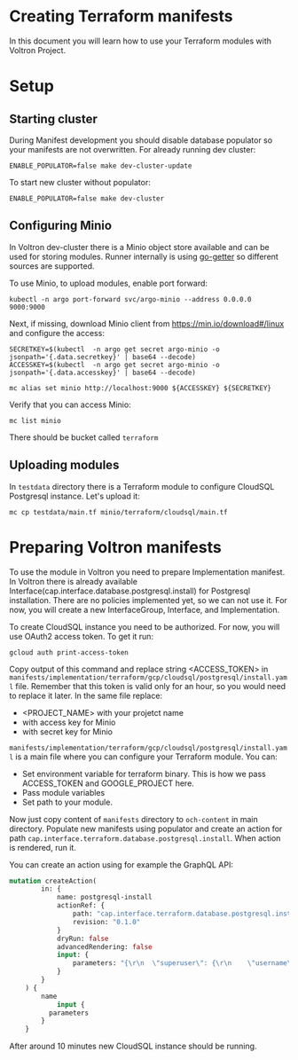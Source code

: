 # Creating Terraform manifests

In this document you will learn how to use your Terraform modules with Voltron Project.

# Setup

## Starting cluster

During Manifest development you should disable database populator so your manifests are not overwritten.
For already running dev cluster:

```shell
ENABLE_POPULATOR=false make dev-cluster-update
```

To start new cluster without populator:

```shell
ENABLE_POPULATOR=false make dev-cluster
```

## Configuring Minio

In Voltron dev-cluster there is a Minio object store available and can be used for storing modules.
Runner internally is using [go-getter](https://github.com/hashicorp/go-getter) so different sources are supported.

To use Minio, to upload modules, enable port forward:

```shell
kubectl -n argo port-forward svc/argo-minio --address 0.0.0.0 9000:9000
```

Next, if missing, download Minio client from https://min.io/download#/linux  and configure the access:

```shell
SECRETKEY=$(kubectl  -n argo get secret argo-minio -o jsonpath='{.data.secretkey}' | base64 --decode)
ACCESSKEY=$(kubectl  -n argo get secret argo-minio -o jsonpath='{.data.accesskey}' | base64 --decode)

mc alias set minio http://localhost:9000 ${ACCESSKEY} ${SECRETKEY}
```

Verify that you can access Minio:

```shell
mc list minio
```

There should be bucket called `terraform`

## Uploading modules

In `testdata` directory there is a Terraform module to configure CloudSQL Postgresql instance.
Let's upload it:

```shell
mc cp testdata/main.tf minio/terraform/cloudsql/main.tf
```

# Preparing Voltron manifests

To use the module in Voltron you need to prepare Implementation manifest. In Voltron there is
already available Interface(cap.interface.database.postgresql.install) for Postgresql installation.
There are no policies implemented yet, so we can not use it. For now, you will create a new InterfaceGroup, Interface,
and Implementation.

To create CloudSQL instance you need to be authorized. For now, you will use OAuth2 access token. To get it run:

```shell
gcloud auth print-access-token
```

Copy output of this command and replace string <ACCESS_TOKEN> in `manifests/implementation/terraform/gcp/cloudsql/postgresql/install.yaml` file.
Remember that this token is valid only for an hour, so you would need to replace it later.
In the same file replace:

* <PROJECT_NAME> with your projetct name
* <ACCESSKEY> with access key for Minio
* <SECRETKEY> with secret key for Minio

`manifests/implementation/terraform/gcp/cloudsql/postgresql/install.yaml` is a main file where you can configure your Terraform module. You can:

- Set environment variable for terraform binary. This is how we pass ACCESS_TOKEN and GOOGLE_PROJECT here.
- Pass module variables
- Set path to your module.

Now just copy content of `manifests` directory to `och-content` in main directory. Populate new manifests using populator and create an action for path `cap.interface.terraform.database.postgresql.install`. When action is rendered, run it.

You can create an action using for example the GraphQL API:

```graphql
mutation createAction(
        in: {
            name: postgresql-install
            actionRef: {
                path: "cap.interface.terraform.database.postgresql.install"
                revision: "0.1.0"
            }
            dryRun: false
            advancedRendering: false
            input: {
                parameters: "{\r\n  \"superuser\": {\r\n    \"username\": \"postgres\",\r\n    \"password\": \"s3cr3t\"\r\n  },\r\n  \"defaultDBName\": \"postgres\"\r\n}"
            }
        }
    ) {
        name
    		input {
          parameters
        }
    }
```

After around 10 minutes new CloudSQL instance should be running.
